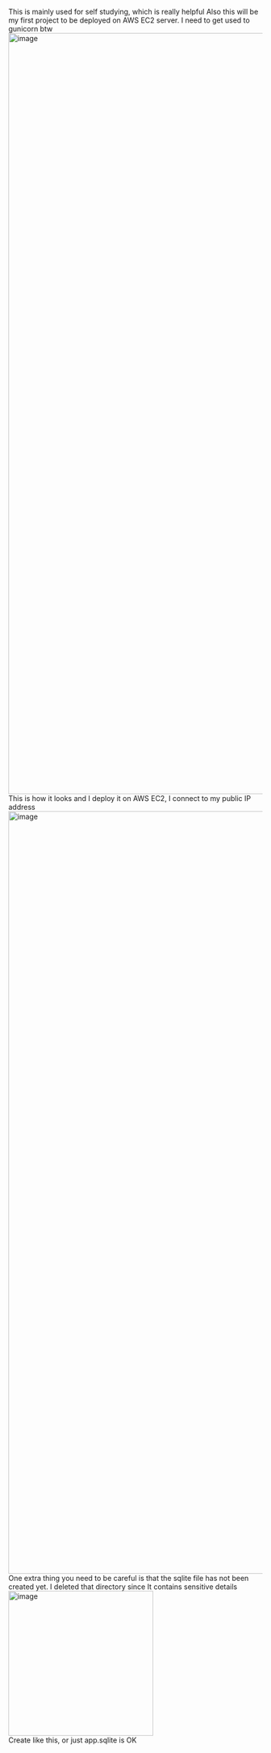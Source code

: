 This is mainly used for self studying, which is really helpful
Also this will be my first project to be deployed on AWS EC2 server. I need to get used to gunicorn btw
<img width="1508" alt="image" src="https://github.com/user-attachments/assets/085cedf9-c8b6-4bd0-a783-1f87c0317b0b">
This is how it looks and I deploy it on AWS EC2, I connect to my public IP address
<img width="1511" alt="image" src="https://github.com/user-attachments/assets/7cd8eb02-e1be-45b6-b0c9-a1230a98a125">
One extra thing you need to be careful is that the sqlite file has not been created yet. I deleted that directory since It contains sensitive details
<br/>
<img width="287" alt="image" src="https://github.com/user-attachments/assets/41ede396-8c78-4477-96c6-66098356d7aa">
<br/>
Create like this, or just app.sqlite is OK

